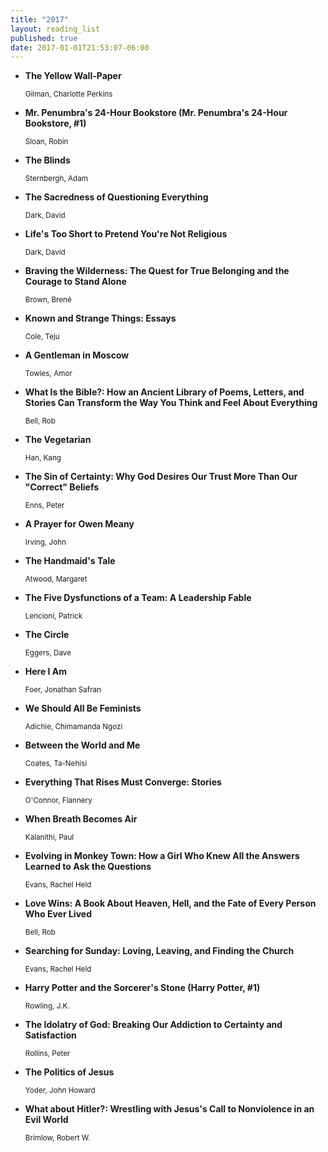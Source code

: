 ```yaml
---
title: "2017"
layout: reading_list
published: true
date: 2017-01-01T21:53:07-06:00
---
```



- **The Yellow Wall-Paper**
  <div><small>Gilman, Charlotte Perkins</small></div>

- **Mr. Penumbra's 24-Hour Bookstore (Mr. Penumbra's 24-Hour Bookstore, #1)**
  <div><small>Sloan, Robin</small></div>

- **The Blinds**
  <div><small>Sternbergh, Adam</small></div>

- **The Sacredness of Questioning Everything**
  <div><small>Dark, David</small></div>

- **Life's Too Short to Pretend You're Not Religious**
  <div><small>Dark, David</small></div>

- **Braving the Wilderness: The Quest for True Belonging and the Courage to Stand Alone**
  <div><small>Brown, Brené</small></div>

- **Known and Strange Things: Essays**
  <div><small>Cole, Teju</small></div>

- **A Gentleman in Moscow**
  <div><small>Towles, Amor</small></div>

- **What Is the Bible?: How an Ancient Library of Poems, Letters, and Stories Can Transform the Way You Think and Feel About Everything**
  <div><small>Bell, Rob</small></div>

- **The Vegetarian**
  <div><small>Han, Kang</small></div>

- **The Sin of Certainty: Why God Desires Our Trust More Than Our "Correct" Beliefs**
  <div><small>Enns, Peter</small></div>

- **A Prayer for Owen Meany**
  <div><small>Irving, John</small></div>

- **The Handmaid's Tale**
  <div><small>Atwood, Margaret</small></div>

- **The Five Dysfunctions of a Team: A Leadership Fable**
  <div><small>Lencioni, Patrick</small></div>

- **The Circle**
  <div><small>Eggers, Dave</small></div>

- **Here I Am**
  <div><small>Foer, Jonathan Safran</small></div>

- **We Should All Be Feminists**
  <div><small>Adichie, Chimamanda Ngozi</small></div>

- **Between the World and Me**
  <div><small>Coates, Ta-Nehisi</small></div>

- **Everything That Rises Must Converge: Stories**
  <div><small>O'Connor, Flannery</small></div>

- **When Breath Becomes Air**
  <div><small>Kalanithi, Paul</small></div>

- **Evolving in Monkey Town: How a Girl Who Knew All the Answers Learned to Ask the Questions**
  <div><small>Evans, Rachel Held</small></div>

- **Love Wins: A Book About Heaven, Hell, and the Fate of Every Person Who Ever Lived**
  <div><small>Bell, Rob</small></div>

- **Searching for Sunday: Loving, Leaving, and Finding the Church**
  <div><small>Evans, Rachel Held</small></div>

- **Harry Potter and the Sorcerer's Stone (Harry Potter, #1)**
  <div><small>Rowling, J.K.</small></div>

- **The Idolatry of God: Breaking Our Addiction to Certainty and Satisfaction**
  <div><small>Rollins, Peter</small></div>

- **The Politics of Jesus**
  <div><small>Yoder, John Howard</small></div>

- **What about Hitler?: Wrestling with Jesus's Call to Nonviolence in an Evil World**
  <div><small>Brimlow, Robert W.</small></div>

